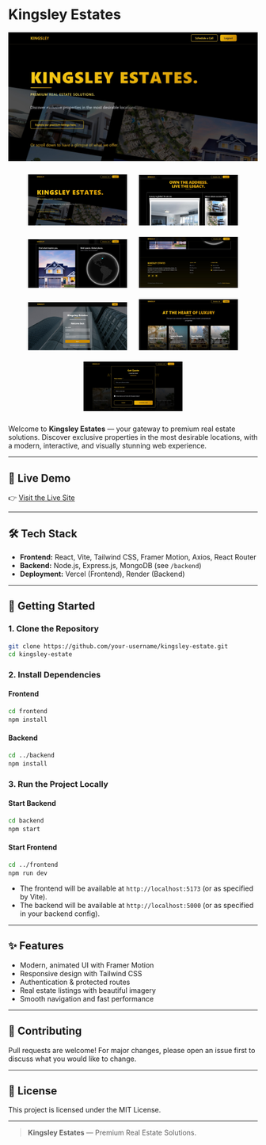 # Kingsley Estates


![Kingsley Estates Banner](frontend/src/assets/demo/demo1.jpg)

<div align="center">
  <img src="frontend/src/assets/demo/demo1.jpg" width="200" style="margin:10px;" />
  <img src="frontend/src/assets/demo/demo2.jpg" width="200" style="margin:10px;" />
  <img src="frontend/src/assets/demo/demo3.jpg" width="200" style="margin:10px;" />
  <img src="frontend/src/assets/demo/demo4.jpg" width="200" style="margin:10px;" />
  <img src="frontend/src/assets/demo/demo5.jpg" width="200" style="margin:10px;" />
  <img src="frontend/src/assets/demo/demo6.jpg" width="200" style="margin:10px;" />
  <img src="frontend/src/assets/demo/demo7.jpg" width="200" style="margin:10px;" />
</div>

Welcome to **Kingsley Estates** — your gateway to premium real estate solutions. Discover exclusive properties in the most desirable locations, with a modern, interactive, and visually stunning web experience.

---

## 🚀 Live Demo

👉 [Visit the Live Site](https://kingsley-estate-frontend.vercel.app)

---

## 🛠️ Tech Stack

- **Frontend:** React, Vite, Tailwind CSS, Framer Motion, Axios, React Router
- **Backend:** Node.js, Express.js, MongoDB (see `/backend`)
- **Deployment:** Vercel (Frontend), Render (Backend)
---

## 🏁 Getting Started

### 1. Clone the Repository

```bash
git clone https://github.com/your-username/kingsley-estate.git
cd kingsley-estate
```

### 2. Install Dependencies

#### Frontend
```bash
cd frontend
npm install
```

#### Backend
```bash
cd ../backend
npm install
```

### 3. Run the Project Locally

#### Start Backend
```bash
cd backend
npm start
```

#### Start Frontend
```bash
cd ../frontend
npm run dev
```

- The frontend will be available at `http://localhost:5173` (or as specified by Vite).
- The backend will be available at `http://localhost:5000` (or as specified in your backend config).

---

## ✨ Features

- Modern, animated UI with Framer Motion
- Responsive design with Tailwind CSS
- Authentication & protected routes
- Real estate listings with beautiful imagery
- Smooth navigation and fast performance

---

## 🤝 Contributing

Pull requests are welcome! For major changes, please open an issue first to discuss what you would like to change.

---

## 📄 License

This project is licensed under the MIT License.

---

> **Kingsley Estates** — Premium Real Estate Solutions.
